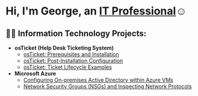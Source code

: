 <h1>Hi, I'm George, an <a href="https://www.linkedin.com/in/george-raymond-/">IT Professional</a>☺</h1>

<h2>👨‍💻 Information Technology Projects:</h2>

- <b>osTicket (Help Desk Ticketing System)</b>
  - [osTicket: Prerequisites and Installation](https://github.com/georgeraymond98/osticket-prereqs)
  - [osTicket: Post-Installation Configuration](https://github.com/georgeraymond98/post-install-config)
  - [osTicket: Ticket Lifecycle Examples](https://github.com/georgeraymond98/ticket-lifecycle)
- <b>Microsoft Azure</b>
  - [Configuring On-premises Active Directory within Azure VMs](https://github.com/georgeraymond98/configure-ad)
  - [Network Security Groups (NSGs) and Inspecting Network Protocols](https://github.com/georgeraymond98/azure-network-protocols)
